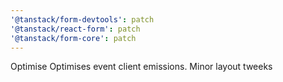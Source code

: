 ```yaml
---
'@tanstack/form-devtools': patch
'@tanstack/react-form': patch
'@tanstack/form-core': patch
---
```


Optimise Optimises event client emissions. Minor layout tweeks
